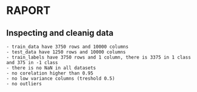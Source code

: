 # RAPORT

## Inspecting and cleanig data

    - train_data have 3750 rows and 10000 columns
    - test_data have 1250 rows and 10000 columns
    - train_labels have 3750 rows and 1 column, there is 3375 in 1 class and 375 in -1 class
    - there is no NaN in all datasets
    - no corelation higher than 0.95
    - no low variance columns (treshold 0.5)
    - no outliers